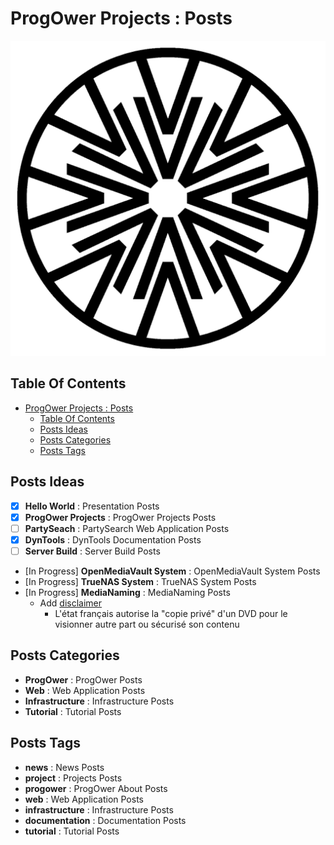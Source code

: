 # ProgOwer Projects : Posts

![Icon](../icon.png)

## Table Of Contents

- [ProgOwer Projects : Posts](#progower-projects--posts)
  - [Table Of Contents](#table-of-contents)
  - [Posts Ideas](#posts-ideas)
  - [Posts Categories](#posts-categories)
  - [Posts Tags](#posts-tags)

## Posts Ideas

- [X] **Hello World** : Presentation Posts
- [X] **ProgOwer Projects** : ProgOwer Projects Posts
- [ ] **PartySeach** : PartySearch Web Application Posts
- [X] **DynTools** : DynTools Documentation Posts
- [ ] **Server Build** : Server Build Posts
- [In Progress] **OpenMediaVault System** : OpenMediaVault System Posts
- [In Progress] **TrueNAS System** : TrueNAS System Posts
- [In Progress] **MediaNaming** : MediaNaming Posts
  - Add [disclaimer](https://www.service-public.fr/particuliers/vosdroits/F32108)
    - L'état français autorise la "copie privé" d'un DVD pour le visionner autre part ou sécurisé son contenu

## Posts Categories

- **ProgOwer** : ProgOwer Posts
- **Web** : Web Application Posts
- **Infrastructure** : Infrastructure Posts
- **Tutorial** : Tutorial Posts

## Posts Tags

- **news** : News Posts
- **project** : Projects Posts
- **progower** : ProgOwer About Posts
- **web** : Web Application Posts
- **infrastructure** : Infrastructure Posts
- **documentation** : Documentation Posts
- **tutorial** : Tutorial Posts
